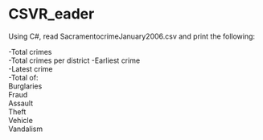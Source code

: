 # CSVR_eader

Using C#, read SacramentocrimeJanuary2006.csv and print the following:  
  
-Total crimes  
-Total crimes per district
-Earliest crime  
-Latest crime  
-Total of:  
  Burglaries  
  Fraud  
  Assault  
  Theft  
  Vehicle  
  Vandalism 
